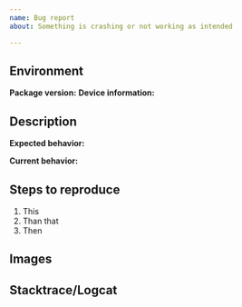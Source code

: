 ```yaml
---
name: Bug report
about: Something is crashing or not working as intended

---
```


## Environment

**Package version:**  <!-- Add package if necessary -->
**Device information:**  <!-- Manufacturer and model -->

## Description

**Expected behavior:**

**Current behavior:**

## Steps to reproduce

1. This
2. Than that
3. Then

## Images <!-- if available, else delete -->  

## Stacktrace/Logcat <!-- if available, else delete -->  
